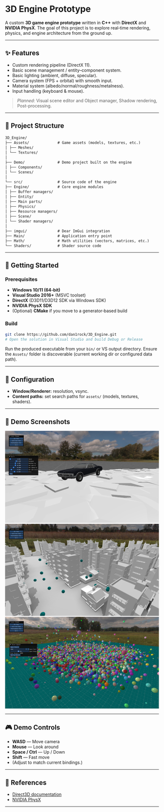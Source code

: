 # 3D Engine Prototype

A custom **3D game engine prototype** written in **C++** with **DirectX** and **NVIDIA PhysX**. The goal of this project is to explore real‑time rendering, physics, and engine architecture from the ground up.

---

## ✨ Features

- Custom rendering pipeline (DirectX 11).
- Basic scene management / entity–component system.
- Basic lighting (ambient, diffuse, specular).
- Camera system (FPS + orbital) with smooth input.
- Material system (albedo/normal/roughness/metalness).
- Input handling (keyboard & mouse).
> *Planned:* Visual scene editor and Object manager, Shadow rendering, Post-processing.

---

## 📂 Project Structure

```
3D_Engine/
├── Assets/             # Game assets (models, textures, etc.)
│ ├── Meshes/
│ └── Textures/
│
├── Demo/               # Demo project built on the engine
│ ├── Components/
│ └── Scenes/
│
└── src/                # Source code of the engine
├── Engine/             # Core engine modules
│ ├── Buffer managers/
│ ├── Entity/
│ ├── Main parts/
│ ├── Physics/
│ ├── Resource managers/
│ ├── Scene/
│ └── Shader managers/
│
├── imgui/              # Dear ImGui integration
├── Main/               # Application entry point
├── Math/               # Math utilities (vectors, matrices, etc.)
└── Shaders/            # Shader source code
```

---

## 🚀 Getting Started

### Prerequisites
- **Windows 10/11 (64‑bit)**
- **Visual Studio 2016+** (MSVC toolset)
- **DirectX** (D3D11/D3D12 SDK via Windows SDK)
- **NVIDIA PhysX SDK**
- (Optional) **CMake** if you move to a generator‑based build

### Build
```bash
git clone https://github.com/dan1rock/3D_Engine.git
# Open the solution in Visual Studio and build Debug or Release
```
Run the produced executable from your `bin/` or VS output directory. Ensure the `Assets/` folder is discoverable (current working dir or configured data path).

---

## 🔧 Configuration

- **Window/Renderer:** resolution, vsync.
- **Content paths:** set search paths for `assets/` (models, textures, shaders).

---

## 📸 Demo Screenshots

<img src="https://raw.githubusercontent.com/dan1rock/3D_Engine/main/Images/1.png">
<img src="https://raw.githubusercontent.com/dan1rock/3D_Engine/main/Images/2.png">
<img src="https://raw.githubusercontent.com/dan1rock/3D_Engine/main/Images/3.png">

---

## 🎮 Demo Controls

- **WASD** — Move camera
- **Mouse** — Look around
- **Space / Ctrl** — Up / Down
- **Shift** — Fast move
- (Adjust to match current bindings.)

---

## 📖 References

- [Direct3D documentation](https://learn.microsoft.com/windows/win32/direct3d)
- [NVIDIA PhysX](https://developer.nvidia.com/physx-sdk)

---
